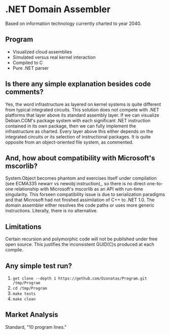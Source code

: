 # .NET Domain Assembler
Based on information technology currently charted to year 2040.

## Program
* Visualized cloud assemblies
* Simulated versus real kernel interaction
* Compiled to C
* Pure .NET parser

## Is there any simple explanation besides code comments?
Yes, the word infrastructure as layered on kernel systems is quite different from typical integrated circuits. This solution does not compete with .NET platforms that layer above its standard assembly layer. If we can visualize Debian.COM's package system with each significant .NET instruction contained in its own package, then we can fully implement the infrastructure as charted. Every layer above this either depends on the integrated circuits or its selection of instructional packages. It is quite opposite from an object-oriented file system, as commented.

## And, how about compatibility with Microsoft's mscorlib?
System.Object becomes phantom and exercises itself under compilation (see ECMA335 newarr vs newobj instruction),, so there is no direct one-to-one relationship with Microsoft's mscorlib as an API with run-time singularity. This forseen compatibility issue is due to serialization paradigms and that Microsoft had not finished assimilation of C++ to .NET 1.0. The domain assembler either resolves the code paths or uses more generic instructions. Literally, there is no alternative.

## Limitations
Certain recursion and polymorphic code will not be published under free open source. This justifies the inconsistent GUID(C)s produced at each compile.

## Any simple test run?
1. `get clone --depth 1 https://gethub.com/Dzonatas/Program.git /tmp/Program`
2. `cd /tmp/Program`
3. `make tests`
4. `make clean`

## Market Analysis
Standard, "10 program lines."

###

